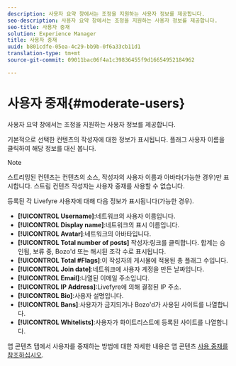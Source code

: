 ```yaml
---
description: 사용자 요약 창에서는 조정을 지원하는 사용자 정보를 제공합니다.
seo-description: 사용자 요약 창에서는 조정을 지원하는 사용자 정보를 제공합니다.
seo-title: 사용자 중재
solution: Experience Manager
title: 사용자 중재
uuid: b801cdfe-05ea-4c29-bb9b-0f6a33cb11d1
translation-type: tm+mt
source-git-commit: 09011bac06f4a1c39836455f9d16654952184962

---
```



# 사용자 중재{#moderate-users}

사용자 요약 창에서는 조정을 지원하는 사용자 정보를 제공합니다.

기본적으로 선택한 컨텐츠의 작성자에 대한 정보가 표시됩니다. 플래그 사용자 이름을 클릭하여 해당 정보를 대신 봅니다.

>[!NOTE]
>
>스트리밍된 컨텐츠는 컨텐츠의 소스, 작성자의 사용자 이름과 아바타(가능한 경우)만 표시합니다. 스트림 컨텐츠 작성자는 사용자 중재를 사용할 수 없습니다.

등록된 각 Livefyre 사용자에 대해 다음 정보가 표시됩니다(가능한 경우).

* **[!UICONTROL Username]**:네트워크의 사용자 이름입니다.
* **[!UICONTROL Display name]**:네트워크의 표시 이름입니다.
* **[!UICONTROL Avatar]**:네트워크의 아바타입니다.
* **[!UICONTROL Total number of posts]** 작성자:링크를 클릭합니다. 합계는 승인됨, 보류 중, Bozo'd 또는 해시된 조각 수로 표시됩니다.
* **[!UICONTROL Total #Flags]**:이 작성자의 게시물에 적용된 총 플래그 수입니다.
* **[!UICONTROL Join date]**:네트워크에 사용자 계정을 만든 날짜입니다.
* **[!UICONTROL Email]**:나열된 이메일 주소입니다.
* **[!UICONTROL IP Address]**:Livefyre에 의해 결정된 IP 주소.
* **[!UICONTROL Bio]**:사용자 설명입니다.
* **[!UICONTROL Bans]**:사용자가 금지되거나 Bozo'd가 사용된 사이트를 나열합니다.
* **[!UICONTROL Whitelists]**:사용자가 화이트리스트에 등록된 사이트를 나열합니다.

앱 콘텐츠 탭에서 사용자를 중재하는 방법에 대한 자세한 내용은 앱 콘텐츠 [사용 중재를 참조하십시오](/help/using/c-features-livefyre/c-about-moderation/c-moderate-content-using-app-content.md#c_moderate_content_using_app_content).
